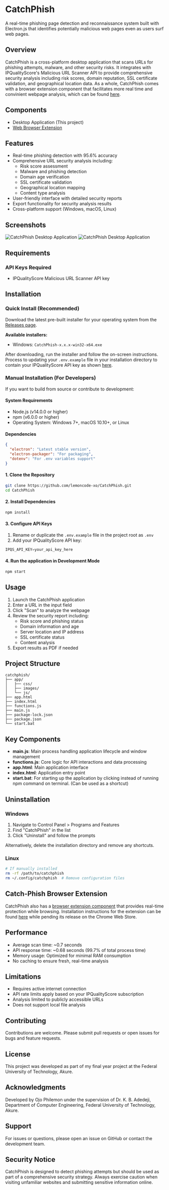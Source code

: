# CatchPhish

A real-time phishing page detection and reconnaissance system built with Electron.js that identifies potentially malicious web pages even as users surf web pages.

## Overview

CatchPhish is a cross-platform desktop application that scans URLs for phishing attempts, malware, and other security risks. It integrates with IPQualityScore's Malicious URL Scanner API to provide comprehensive security analysis including risk scores, domain reputation, SSL certificate validation, and geographical location data. As a whole, CatchPhish comes with a browser extension component that facilitates more real time and convinient webpage analysis, which can be found [here](https://github.com/lemoncode-xo/CatchPhish-Browser-Extension).

## Components
- Desktop Application (This project)
- [Web Browser Extension ](https://github.com/lemoncode-xo/CatchPhish-Browser-Extension)


## Features

- Real-time phishing detection with 95.6% accuracy
- Comprehensive URL security analysis including:
  - Risk score assessment
  - Malware and phishing detection
  - Domain age verification
  - SSL certificate validation
  - Geographical location mapping
  - Content type analysis
- User-friendly interface with detailed security reports
- Export functionality for security analysis results
- Cross-platform support (Windows, macOS, Linux)

## Screenshots

![CatchPhish Desktop Application](docs/capture_1.png)
![CatchPhish Desktop Application](docs/capture_2.png)

## Requirements


### API Keys Required
- IPQualityScore Malicious URL Scanner API key

## Installation

### Quick Install (Recommended)

Download the latest pre-built installer for your operating system from the [Releases page](https://github.com/lemoncode-xo/CatchPhish/releases/latest).

**Available installers:**
- Windows: `CatchPhish-x.x.x-win32-x64.exe`

After downloading, run the installer and follow the on-screen instructions.
Process to updating your `.env.example` file in your installation directory to contain your IPQualityScore API key as shown [here](#3-configure-api-keys).

### Manual Installation (For Developers)

If you want to build from source or contribute to development:

#### System Requirements
- Node.js (v14.0.0 or higher)
- npm (v6.0.0 or higher)
- Operating System: Windows 7+, macOS 10.10+, or Linux

#### Dependencies

```json
{
  "electron": "Latest stable version",
  "electron-packager": "For packaging",
  "dotenv": "For .env variables support"
}
```

#### 1.  Clone the Repository

```bash
git clone https://github.com/lemoncode-xo/CatchPhish.git
cd CatchPhish
```

#### 2. Install Dependencies

```bash
npm install
```

#### 3. Configure API Keys

1. Rename or duplicate the `.env.example` file in the project root as `.env`
2. Add your IPQualityScore API key:

```javascript
IPQS_API_KEY=your_api_key_here
```

#### 4. Run the application in Development Mode

```bash
npm start
```

## Usage

1. Launch the CatchPhish application
2. Enter a URL in the input field
3. Click "Scan" to analyze the webpage
4. Review the security report including:
   - Risk score and phishing status
   - Domain information and age
   - Server location and IP address
   - SSL certificate status
   - Content analysis
5. Export results as PDF if needed

## Project Structure

```
catchphish/
├── app/
│   ├── css/
│   ├── images/
│   └── js/
├── app.html
├── index.html
├── functions.js
├── main.js
├── package-lock.json
├── package.json
└── start.bat
```

## Key Components

- **main.js**: Main process handling application lifecycle and window management
- **functions.js**: Core logic for API interactions and data processing
- **app.html**: Main application interface
- **index.html**: Application entry point
- **start.bat**: For starting up the application by clicking instead of running npm command on terminal. (Can be used as a shortcut)

## Uninstallation

### Windows

1. Navigate to Control Panel > Programs and Features
2. Find "CatchPhish" in the list
3. Click "Uninstall" and follow the prompts

Alternatively, delete the installation directory and remove any shortcuts.

### Linux

```bash
# If manually installed
rm -rf /path/to/catchphish
rm ~/.config/catchphish  # Remove configuration files
```

## Catch-Phish Browser Extension

CatchPhish also has a [browser extension component](https://github.com/lemoncode-xo/CatchPhish-Browser-Extension) that provides real-time protection while browsing. Installation instructions for the extension can be found [here](https://github.com/lemoncode-xo/CatchPhish-Browser-Extension) while pending its release on the Chrome Web Store.

## Performance

- Average scan time: ~0.7 seconds
- API response time: ~0.68 seconds (99.7% of total process time)
- Memory usage: Optimized for minimal RAM consumption
- No caching to ensure fresh, real-time analysis

## Limitations

- Requires active internet connection
- API rate limits apply based on your IPQualityScore subscription
- Analysis limited to publicly accessible URLs
- Does not support local file analysis

## Contributing

Contributions are welcome. Please submit pull requests or open issues for bugs and feature requests.

## License

This project was developed as part of my final year project at the Federal University of Technology, Akure.

## Acknowledgments

Developed by Ojo Philemon under the supervision of Dr. K. B. Adedeji, Department of Computer Engineering, Federal University of Technology, Akure.

## Support

For issues or questions, please open an issue on GitHub or contact the development team.

## Security Notice

CatchPhish is designed to detect phishing attempts but should be used as part of a comprehensive security strategy. Always exercise caution when visiting unfamiliar websites and submitting sensitive information online.